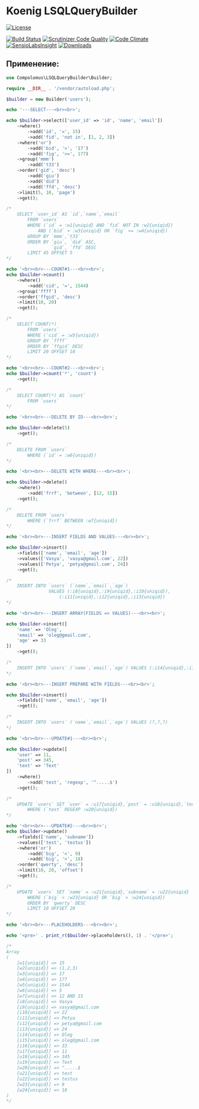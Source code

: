 # Koenig LSQLQueryBuilder

[![License](https://img.shields.io/badge/license-GPL%20v.3-blue.svg?style=plastic)](https://www.gnu.org/licenses/gpl-3.0-standalone.html)

[![Build Status](https://scrutinizer-ci.com/g/Compolomus/SQLQueryBuilder/badges/build.png?b=master)](https://scrutinizer-ci.com/g/Compolomus/SQLQueryBuilder/build-status/master)
[![Scrutinizer Code Quality](https://scrutinizer-ci.com/g/Compolomus/SQLQueryBuilder/badges/quality-score.png?b=master)](https://scrutinizer-ci.com/g/Compolomus/SQLQueryBuilder/?branch=master)
[![Code Climate](https://codeclimate.com/github/Compolomus/SQLQueryBuilder/badges/gpa.svg)](https://codeclimate.com/github/Compolomus/SQLQueryBuilder)
[![SensioLabsInsight](https://insight.sensiolabs.com/projects/783c680b-cf5e-49ec-bc21-c4d50f257974/mini.png)](https://insight.sensiolabs.com/projects/783c680b-cf5e-49ec-bc21-c4d50f257974)
[![Downloads](https://poser.pugx.org/compolomus/light-sql-query-builder/downloads)](https://packagist.org/packages/compolomus/light-sql-query-builder)

## Применение:

```php
use Compolomus\LSQLQueryBuilder\Builder;

require __DIR__ . '/vendor/autoload.php';

$builder = new Builder('users');

echo '---SELECT---<br><br>';

echo $builder->select(['user_id' => 'id', 'name', 'email'])
    ->where()
        ->add('id', '=', 15)
        ->add('fid', 'not in', [1, 2, 3])
    ->where('or')
        ->add('bid', '>', '17')
        ->add('fig', '>=', 177)
    ->group('mmm')
        ->add('t33')
    ->order('gid', 'desc')
        ->add('giu')
        ->add('did')
        ->add('ffd', 'desc')
    ->limit(5, 10, 'page')
    ->get();

/*
    SELECT `user_id` AS `id`,`name`,`email`
        FROM `users`
        WHERE (`id` = :w1{uniqid} AND `fid` NOT IN :w2{uniqid})
            AND (`bid` > :w3{uniqid} OR `fig` >= :w4{uniqid})
        GROUP BY `mmm`,`t33`
        ORDER BY `giu`, `did` ASC,
                 `gid`, `ffd` DESC
        LIMIT 45 OFFSET 5
*/

echo '<br><br>---COUNT#1---<br><br>';
echo $builder->count()
    ->where()
        ->add('cid', '=', 1544)
    ->group('ffff')
    ->order('ffgid', 'desc')
    ->limit(10, 20)
    ->get();

/*
    SELECT COUNT(*)
        FROM `users`
        WHERE (`cid` = :w5{uniqid})
        GROUP BY `ffff`
        ORDER BY `ffgid` DESC
        LIMIT 20 OFFSET 10
*/

echo '<br><br>---COUNT#2---<br><br>';
echo $builder->count('*', 'count')
    ->get();

/*
    SELECT COUNT(*) AS `count`
        FROM `users`
*/

echo '<br><br>---DELETE BY ID---<br><br>';

echo $builder->delete(5)
    ->get();

/*
    DELETE FROM `users`
        WHERE (`id` = :w6{uniqid})
*/

echo '<br><br>---DELETE WITH WHERE---<br><br>';

echo $builder->delete()
    ->where()
        ->add('frrf', 'between', [12, 15])
    ->get();

/*
    DELETE FROM `users`
        WHERE (`frrf` BETWEEN :w7{uniqid})
*/

echo '<br><br>---INSERT FIELDS AND VALUES---<br><br>';

echo $builder->insert()
    ->fields(['name', 'email', 'age'])
    ->values(['Vasya', 'vasya@gmail.com', 22])
    ->values(['Petya', 'petya@gmail.com', 24])
    ->get();

/*
    INSERT INTO `users` (`name`,`email`,`age`)
                VALUES (:i8{uniqid},:i9{uniqid},:i10{uniqid}),
                    (:i11{uniqid},:i12{uniqid},:i13{uniqid})
*/

echo '<br><br>---INSERT ARRAY(FIELDS => VALUES)---<br><br>';

echo $builder->insert([
    'name' => 'Oleg',
    'email' => 'oleg@gmail.com',
    'age' => 33
])
    ->get();

/*
    INSERT INTO `users` (`name`,`email`,`age`) VALUES (:i14{uniqid},:i15{uniqid},:i16{uniqid})
*/

echo '<br><br>---INSERT PREPARE WITH FIELDS---<br><br>';

echo $builder->insert()
    ->fields(['name', 'email', 'age'])
    ->get();

/*
    INSERT INTO `users` (`name`,`email`,`age`) VALUES (?,?,?)
*/

echo '<br><br>---UPDATE#1---<br><br>';

echo $builder->update([
    'user' => 11,
    'post' => 345,
    'text' => 'Text'
])
    ->where()
        ->add('test', 'regexp', '^.....$')
    ->get();

/*
    UPDATE `users` SET `user` = :u17{uniqid},`post` = :u18{uniqid},`text` = :u19{uniqid}
        WHERE (`test` REGEXP :w20{uniqid})
*/

echo '<br><br>---UPDATE#2---<br><br>';
echo $builder->update()
    ->fields(['name', 'subname'])
    ->values(['test', 'testus'])
    ->where('or')
        ->add('big', '<', 9)
        ->add('big', '>', 18)
    ->order('qwerty', 'desc')
    ->limit(10, 20, 'offset')
    ->get();

/*
    UPDATE `users` SET `name` = :u21{uniqid},`subname` = :u22{uniqid}
        WHERE (`big` < :w23{uniqid} OR `big` > :w24{uniqid})
        ORDER BY `qwerty` DESC
        LIMIT 10 OFFSET 20
*/

echo '<br><br>---PLACEHOLDERS---<br><br>';

echo '<pre>' . print_r($builder->placeholders(), 1) . '</pre>';

/*
Array
(
    [w1{uniqid}] => 15
    [w2{uniqid}] => (1,2,3)
    [w3{uniqid}] => 17
    [w4{uniqid}] => 177
    [w5{uniqid}] => 1544
    [w6{uniqid}] => 5
    [w7{uniqid}] => 12 AND 15
    [i8{uniqid}] => Vasya
    [i9{uniqid}] => vasya@gmail.com
    [i10{uniqid}] => 22
    [i11{uniqid}] => Petya
    [i12{uniqid}] => petya@gmail.com
    [i13{uniqid}] => 24
    [i14{uniqid}] => Oleg
    [i15{uniqid}] => oleg@gmail.com
    [i16{uniqid}] => 33
    [u17{uniqid}] => 11
    [u18{uniqid}] => 345
    [u19{uniqid}] => Text
    [w20{uniqid}] => ^.....$
    [u21{uniqid}] => test
    [u22{uniqid}] => testus
    [w23{uniqid}] => 9
    [w24{uniqid}] => 18
)
*/

```

